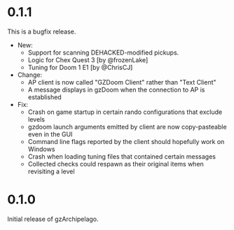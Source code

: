 # 0.1.1

This is a bugfix release.

- New:
  - Support for scanning DEHACKED-modified pickups.
  - Logic for Chex Quest 3 [by @frozenLake]
  - Tuning for Doom 1 E1 [by @ChrisCJ]
- Change:
  - AP client is now called "GZDoom Client" rather than "Text Client"
  - A message displays in gzDoom when the connection to AP is established
- Fix:
  - Crash on game startup in certain rando configurations that exclude levels
  - gzdoom launch arguments emitted by client are now copy-pasteable even in
    the GUI
  - Command line flags reported by the client should hopefully work on Windows
  - Crash when loading tuning files that contained certain messages
  - Collected checks could respawn as their original items when revisiting a level

# 0.1.0

Initial release of gzArchipelago.


